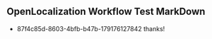 ## OpenLocalization Workflow Test MarkDown
* 87f4c85d-8603-4bfb-b47b-179176127842 thanks!

<!--HONumber=Jul16_HO3-->



